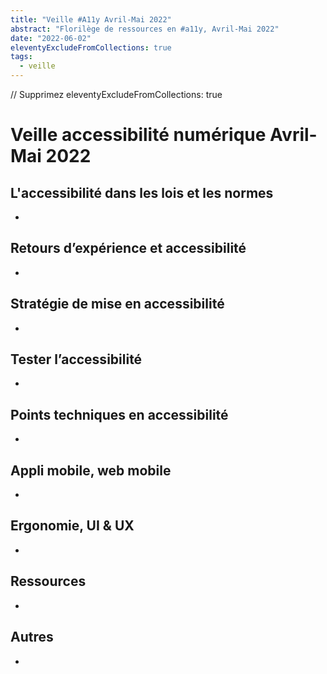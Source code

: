 ```yaml
---
title: "Veille #A11y Avril-Mai 2022"
abstract: "Florilège de ressources en #a11y, Avril-Mai 2022"
date: "2022-06-02"
eleventyExcludeFromCollections: true 
tags:
  - veille
---
```


// Supprimez eleventyExcludeFromCollections: true 

# Veille accessibilité numérique Avril-Mai 2022

## L'accessibilité dans les lois et les normes 
-	
## Retours d’expérience et accessibilité
-	
## Stratégie de mise en accessibilité 
-	  
## Tester l’accessibilité
-	 
## Points techniques en accessibilité
-	 
## Appli mobile, web mobile
-	 
## Ergonomie, UI & UX
-	
## Ressources
-	 
## Autres
-	
